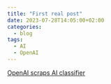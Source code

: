 ```yaml
---
title: "First real post"
date: 2023-07-28T14:05:00+02:00
categories:
  - blog
tags:
  - AI
  - OpenAI
---
```


[OpenAI scraps AI classifier](https://www.yahoo.com/news/openai-just-admitted-cant-identify-090001030.html)
